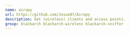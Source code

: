 ```yaml
---
name: airopy
url: https://github.com/Josue87/Airopy
description: Get (wireless) clients and access points.
group: blackarch blackarch-wireless blackarch-sniffer
---
```

